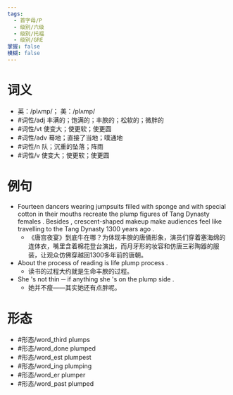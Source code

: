 ```yaml
---
tags:
  - 首字母/P
  - 级别/六级
  - 级别/托福
  - 级别/GRE
掌握: false
模糊: false
---
```

# 词义
- 英：/plʌmp/； 美：/plʌmp/
- #词性/adj  丰满的；饱满的；丰腴的；松软的；微胖的
- #词性/vt  使变大；使更软；使更圆
- #词性/adv  蓦地；直接了当地；噗通地
- #词性/n  队；沉重的坠落；阵雨
- #词性/v  使变大；使更软；使更圆
# 例句
- Fourteen dancers wearing jumpsuits filled with sponge and with special cotton in their mouths recreate the plump figures of Tang Dynasty females . Besides , crescent-shaped makeup make audiences feel like travelling to the Tang Dynasty 1300 years ago .
	- 《唐宫夜宴》到底牛在哪？为体现丰腴的唐俑形象，演员们穿着塞海绵的连体衣，嘴里含着棉花登台演出，而月牙形的妆容和仿唐三彩陶器的服装，让观众仿佛穿越回1300多年前的唐朝。
- About the process of reading is life plump process .
	- 读书的过程大约就是生命丰腴的过程。
- She 's not thin ─ if anything she 's on the plump side .
	- 她并不瘦——其实她还有点胖呢。
# 形态
- #形态/word_third plumps
- #形态/word_done plumped
- #形态/word_est plumpest
- #形态/word_ing plumping
- #形态/word_er plumper
- #形态/word_past plumped
